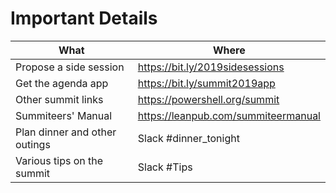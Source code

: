 # Important Details


| What | Where |
| ---- | ----- |
| Propose a side session | https://bit.ly/2019sidesessions |
| Get the agenda app | https://bit.ly/summit2019app |
| Other summit links | https://powershell.org/summit |
| Summiteers' Manual | https://leanpub.com/summiteermanual
| Plan dinner and other outings | Slack #dinner_tonight |
| Various tips on the summit | Slack #Tips |
